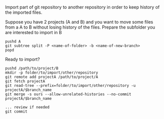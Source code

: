 <!-- 
.. title: Import part or full repository to another repository
.. slug: import-part-or-full-repository-to-another-repository
.. date: 2017-07-22 00:00:00 UTC
.. tags: git, split repository
.. link: 
.. description: how to import sub folder of a git repository with full history
.. type: text
-->

Import part of git repository to another repository in order to keep history of the imported files.

<!-- TEASER_END -->

Suppose you have 2 projects (A and B) and you want to move some files from a A to B without losing history of the files.
Prepare the subfolder you are interested to import in B


```
pushd A
git subtree split -P <name-of-folder> -b <name-of-new-branch>
popd
```

Ready to import?

```
pushd /path/to/project/B
mkdir -p folder/to/import/other/repository
git remote add projectA /path/to/project/A
git fetch projectA
git read-tree --prefix=folder/to/import/other/repository -u projectA/$branch_name
git merge -s ours --allow-unrelated-histories --no-commit projectA/$branch_name
 
... review if needed
git commit
```
